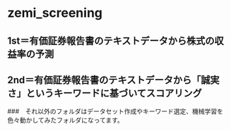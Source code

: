 # zemi_screening
## 1st＝有価証券報告書のテキストデータから株式の収益率の予測
## 2nd＝有価証券報告書のテキストデータから「誠実さ」というキーワードに基づいてスコアリング
###　それ以外のフォルダはデータセット作成やキーワード選定、機械学習を色々動かしてみたフォルダになってます。
